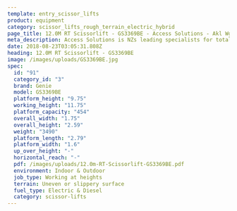 ```yaml
---
template: entry_scissor_lifts
product: equipment
category: scissor_lifts_rough_terrain_electric_hybrid
page_title: 12.0M RT Scissorlift - GS3369BE - Access Solutions - Akl Wgtn Chch, NZ
meta_description: Access Solutions is NZs leading specialists for total access solution equipment. 100% NZ owned & operated. Read about us - Make an enquiry today
date: 2018-08-23T03:05:31.808Z
heading: 12.0M RT Scissorlift - GS3369BE
image: /images/uploads/GS3369BE.jpg
spec:
  id: "91"
  category_id: "3"
  brand: Genie
  model: GS3369BE
  platform_height: "9.75"
  working_height: "11.75"
  platform_capacity: "454"
  overall_width: "1.75"
  overall_height: "2.59"
  weight: "3490"
  platform_length: "2.79"
  platform_width: "1.6"
  up_over_height: "-"
  horizontal_reach: "-"
  pdf: /images/uploads/12.0m-RT-Scissorlift-GS3369BE.pdf
  environment: Indoor & Outdoor
  job_type: Working at heights
  terrain: Uneven or slippery surface
  fuel_type: Electric & Diesel
  category: scissor-lifts
---
```

